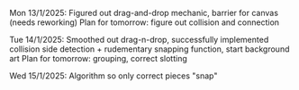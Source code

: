 Mon 13/1/2025: 
Figured out drag-and-drop mechanic, barrier for canvas (needs reworking)
Plan for tomorrow: figure out collision and connection

Tue 14/1/2025:
Smoothed out drag-n-drop, successfully implemented collision side detection + rudementary snapping function, start background art
Plan for tomorrow: grouping, correct slotting

Wed 15/1/2025:
Algorithm so only correct pieces "snap"
